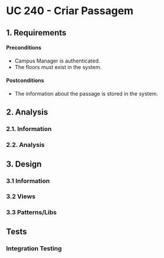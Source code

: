# UC 240 - Criar Passagem

## 1. Requirements

#### Preconditions
* Campus Manager is authenticated.
* The floors must exist in the system.

#### Postconditions
* The information about the passage is stored in the system.

## 2. Analysis

### 2.1. Information

### 2.2. Analysis

## 3. Design

### 3.1 Information

### 3.2 Views

### 3.3 Patterns/Libs

## Tests

### Integration Testing